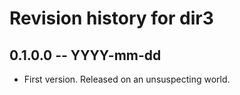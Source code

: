 # Revision history for dir3

## 0.1.0.0 -- YYYY-mm-dd

* First version. Released on an unsuspecting world.
